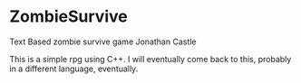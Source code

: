 # ZombieSurvive
Text Based zombie survive game
Jonathan Castle

This is a simple rpg using C++. I will eventually come back to this, probably in a different language, eventually.
